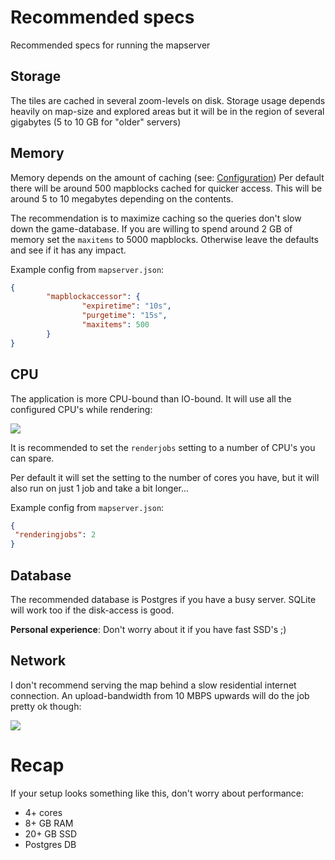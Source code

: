 
# Recommended specs

Recommended specs for running the mapserver

## Storage

The tiles are cached in several zoom-levels on disk.
Storage usage depends heavily on map-size and explored areas
but it will be in the region of several gigabytes (5 to 10 GB for "older" servers)

## Memory

Memory depends on the amount of caching (see: [Configuration](./config.md))
Per default there will be around 500 mapblocks cached for quicker access.
This will be around 5 to 10 megabytes depending on the contents.

The recommendation is to maximize caching so the queries don't slow down the game-database.
If you are willing to spend around 2 GB of memory set the `maxitems` to 5000 mapblocks.
Otherwise leave the defaults and see if it has any impact.

Example config from `mapserver.json`:
```json
{
        "mapblockaccessor": {
                "expiretime": "10s",
                "purgetime": "15s",
                "maxitems": 500
        }
}
```


## CPU

The application is more CPU-bound than IO-bound.
It will use all the configured CPU's while rendering:

<img src="../pics/cpu_graph.png"/>

It is recommended to set the `renderjobs` setting to a number of CPU's
you can spare.

Per default it will set the setting to the number of cores you have,
but it will also run on just 1 job and take a bit longer...

Example config from `mapserver.json`:
```json
{
 "renderingjobs": 2
}
```

## Database

The recommended database is Postgres if you have a busy server.
SQLite will work too if the disk-access is good.

**Personal experience**: Don't worry about it if you have fast SSD's ;)

## Network

I don't recommend serving the map behind a slow residential internet connection.
An upload-bandwidth from 10 MBPS upwards will do the job pretty ok though:

<img src="../pics/network_graph.png"/>

# Recap

If your setup looks something like this, don't worry about performance:

* 4+ cores
* 8+ GB RAM
* 20+ GB SSD
* Postgres DB

